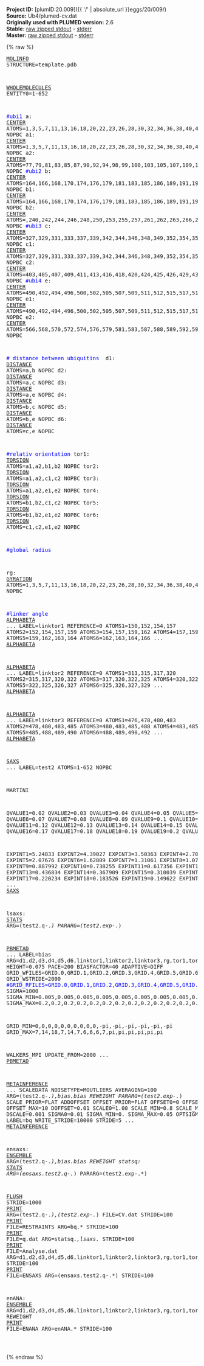 **Project ID:** [plumID:20.009]({{ '/' | absolute_url }}eggs/20/009/)  
**Source:** Ub4/plumed-cv.dat  
**Originally used with PLUMED version:** 2.6  
**Stable:** [raw zipped stdout](plumed-cv.dat.plumed.stdout.txt.zip) - [stderr](plumed-cv.dat.plumed.stderr)  
**Master:** [raw zipped stdout](plumed-cv.dat.plumed_master.stdout.txt.zip) - [stderr](plumed-cv.dat.plumed_master.stderr)  

{% raw %}<pre>
<a href="https://plumed.github.io/doc-master/user-doc/html/_m_o_l_i_n_f_o.html">MOLINFO</a> STRUCTURE=template.pdb

<a href="https://plumed.github.io/doc-master/user-doc/html/_w_h_o_l_e_m_o_l_e_c_u_l_e_s.html">WHOLEMOLECULES</a> ENTITY0=1-652

<span style="color:blue">#ubi1</span>
a: <a href="https://plumed.github.io/doc-master/user-doc/html/_c_e_n_t_e_r.html">CENTER</a> ATOMS=1,3,5,7,11,13,16,18,20,22,23,26,28,30,32,34,36,38,40,42,44,46,48,50,52,54,56,59,60,63,65,67,69,72,74,75,77,79,81,83,85,87,90,92,94,98,99,100,103,105,107,109,111,112,115,117,119,121,123,127,129,131,133,136,138,140,142,144,148,150 NOPBC
a1: <a href="https://plumed.github.io/doc-master/user-doc/html/_c_e_n_t_e_r.html">CENTER</a> ATOMS=1,3,5,7,11,13,16,18,20,22,23,26,28,30,32,34,36,38,40,42,44,46,48,50,52,54,56,59,60,63,65,67,69,72,74,75 NOPBC
a2: <a href="https://plumed.github.io/doc-master/user-doc/html/_c_e_n_t_e_r.html">CENTER</a> ATOMS=77,79,81,83,85,87,90,92,94,98,99,100,103,105,107,109,111,112,115,117,119,121,123,127,129,131,133,136,138,140,142,144,148,150 NOPBC
<span style="color:blue">#ubi2</span>
b: <a href="https://plumed.github.io/doc-master/user-doc/html/_c_e_n_t_e_r.html">CENTER</a> ATOMS=164,166,168,170,174,176,179,181,183,185,186,189,191,193,195,197,199,201,203,205,207,209,211,213,215,217,219,222,223,226,228,230,232,235,237,238,240,242,244,246,248,250,253,255,257,261,262,263,266,268,270,272,274,275,278,280,282,284,286,290,292,294,296,299,301,303,305,307,311,313 NOPBC
b1: <a href="https://plumed.github.io/doc-master/user-doc/html/_c_e_n_t_e_r.html">CENTER</a> ATOMS=164,166,168,170,174,176,179,181,183,185,186,189,191,193,195,197,199,201,203,205,207,209,211,213,215,217,219,222,223,226,228,230,232,235,237,238 NOPBC
b2: <a href="https://plumed.github.io/doc-master/user-doc/html/_c_e_n_t_e_r.html">CENTER</a> ATOMS=,240,242,244,246,248,250,253,255,257,261,262,263,266,268,270,272,274,275,278,280,282,284,286,290,292,294,296,299,301,303,305,307,311,313 NOPBC
<span style="color:blue">#ubi3</span>
c: <a href="https://plumed.github.io/doc-master/user-doc/html/_c_e_n_t_e_r.html">CENTER</a> ATOMS=327,329,331,333,337,339,342,344,346,348,349,352,354,356,358,360,362,364,366,368,370,372,374,376,378,380,382,385,386,389,391,393,395,398,400,401,403,405,407,409,411,413,416,418,420,424,425,426,429,431,433,435,437,438,441,443,445,447,449,453,455,457,459,462,464,466,468,470,474,476 NOPBC
c1: <a href="https://plumed.github.io/doc-master/user-doc/html/_c_e_n_t_e_r.html">CENTER</a> ATOMS=327,329,331,333,337,339,342,344,346,348,349,352,354,356,358,360,362,364,366,368,370,372,374,376,378,380,382,385,386,389,391,393,395,398,400,401 NOPBC
c2: <a href="https://plumed.github.io/doc-master/user-doc/html/_c_e_n_t_e_r.html">CENTER</a> ATOMS=403,405,407,409,411,413,416,418,420,424,425,426,429,431,433,435,437,438,441,443,445,447,449,453,455,457,459,462,464,466,468,470,474,476 NOPBC
<span style="color:blue">#ubi4</span>
e: <a href="https://plumed.github.io/doc-master/user-doc/html/_c_e_n_t_e_r.html">CENTER</a> ATOMS=490,492,494,496,500,502,505,507,509,511,512,515,517,519,521,523,525,527,529,531,533,535,537,539,541,543,545,548,549,552,554,556,558,561,563,564,566,568,570,572,574,576,579,581,583,587,588,589,592,594,596,598,600,601,604,606,608,610,612,616,618,620,622,625,627,629,631,633,637,639 NOPBC
e1: <a href="https://plumed.github.io/doc-master/user-doc/html/_c_e_n_t_e_r.html">CENTER</a> ATOMS=490,492,494,496,500,502,505,507,509,511,512,515,517,519,521,523,525,527,529,531,533,535,537,539,541,543,545,548,549,552,554,556,558,561,563,564 NOPBC
e2: <a href="https://plumed.github.io/doc-master/user-doc/html/_c_e_n_t_e_r.html">CENTER</a> ATOMS=566,568,570,572,574,576,579,581,583,587,588,589,592,594,596,598,600,601,604,606,608,610,612,616,618,620,622,625,627,629,631,633,637,639 NOPBC

<span style="color:blue"># distance between ubiquitins </span>
d1: <a href="https://plumed.github.io/doc-master/user-doc/html/_d_i_s_t_a_n_c_e.html">DISTANCE</a> ATOMS=a,b NOPBC
d2: <a href="https://plumed.github.io/doc-master/user-doc/html/_d_i_s_t_a_n_c_e.html">DISTANCE</a> ATOMS=a,c NOPBC
d3: <a href="https://plumed.github.io/doc-master/user-doc/html/_d_i_s_t_a_n_c_e.html">DISTANCE</a> ATOMS=a,e NOPBC
d4: <a href="https://plumed.github.io/doc-master/user-doc/html/_d_i_s_t_a_n_c_e.html">DISTANCE</a> ATOMS=b,c NOPBC
d5: <a href="https://plumed.github.io/doc-master/user-doc/html/_d_i_s_t_a_n_c_e.html">DISTANCE</a> ATOMS=b,e NOPBC
d6: <a href="https://plumed.github.io/doc-master/user-doc/html/_d_i_s_t_a_n_c_e.html">DISTANCE</a> ATOMS=c,e NOPBC


<span style="color:blue">#relativ orientation</span>
tor1: <a href="https://plumed.github.io/doc-master/user-doc/html/_t_o_r_s_i_o_n.html">TORSION</a> ATOMS=a1,a2,b1,b2 NOPBC
tor2: <a href="https://plumed.github.io/doc-master/user-doc/html/_t_o_r_s_i_o_n.html">TORSION</a> ATOMS=a1,a2,c1,c2 NOPBC
tor3: <a href="https://plumed.github.io/doc-master/user-doc/html/_t_o_r_s_i_o_n.html">TORSION</a> ATOMS=a1,a2,e1,e2 NOPBC
tor4: <a href="https://plumed.github.io/doc-master/user-doc/html/_t_o_r_s_i_o_n.html">TORSION</a> ATOMS=b1,b2,c1,c2 NOPBC
tor5: <a href="https://plumed.github.io/doc-master/user-doc/html/_t_o_r_s_i_o_n.html">TORSION</a> ATOMS=b1,b2,e1,e2 NOPBC
tor6: <a href="https://plumed.github.io/doc-master/user-doc/html/_t_o_r_s_i_o_n.html">TORSION</a> ATOMS=c1,c2,e1,e2 NOPBC

<span style="color:blue">#global radius</span>

rg: <a href="https://plumed.github.io/doc-master/user-doc/html/_g_y_r_a_t_i_o_n.html">GYRATION</a> ATOMS=1,3,5,7,11,13,16,18,20,22,23,26,28,30,32,34,36,38,40,42,44,46,48,50,52,54,56,59,60,63,65,67,69,72,74,75,77,79,81,83,85,87,90,92,94,98,99,100,103,105,107,109,111,112,115,117,119,121,123,127,129,131,133,136,138,140,142,144,148,150,152,154,157,159,162,163,164,166,168,170,174,176,179,181,183,185,186,189,191,193,195,197,199,201,203,205,207,209,211,213,215,217,219,222,223,226,228,230,232,235,237,238,240,242,244,246,248,250,253,255,257,261,262,263,266,268,270,272,274,275,278,280,282,284,286,290,292,294,296,299,301,303,305,307,311,313,315,317,320,322,325,326,327,329,331,333,337,339,342,344,346,348,349,352,354,356,358,360,362,364,366,368,370,372,374,376,378,380,382,385,386,389,391,393,395,398,400,401,403,405,407,409,411,413,416,418,420,424,425,426,429,431,433,435,437,438,441,443,445,447,449,453,455,457,459,462,464,466,468,470,474,476,478,480,483,485,488,489,490,492,494,496,500,502,505,507,509,511,512,515,517,519,521,523,525,527,529,531,533,535,537,539,541,543,545,548,549,552,554,556,558,561,563,564,566,568,570,572,574,576,579,581,583,587,588,589,592,594,596,598,600,601,604,606,608,610,612,616,618,620,622,625,627,629,631,633,637,639,641,643,646,648,651,652 NOPBC

<span style="color:blue">#linker angle</span>
<a href="https://plumed.github.io/doc-master/user-doc/html/_a_l_p_h_a_b_e_t_a.html">ALPHABETA</a> ...
LABEL=linktor1
REFERENCE=0
ATOMS1=150,152,154,157
ATOMS2=152,154,157,159
ATOMS3=154,157,159,162
ATOMS4=157,159,162,163
ATOMS5=159,162,163,164
ATOMS6=162,163,164,166
... <a href="https://plumed.github.io/doc-master/user-doc/html/_a_l_p_h_a_b_e_t_a.html">ALPHABETA</a>

<a href="https://plumed.github.io/doc-master/user-doc/html/_a_l_p_h_a_b_e_t_a.html">ALPHABETA</a> ...
LABEL=linktor2
REFERENCE=0
ATOMS1=313,315,317,320
ATOMS2=315,317,320,322
ATOMS3=317,320,322,325
ATOMS4=320,322,325,326
ATOMS5=322,325,326,327
ATOMS6=325,326,327,329
... <a href="https://plumed.github.io/doc-master/user-doc/html/_a_l_p_h_a_b_e_t_a.html">ALPHABETA</a>

<a href="https://plumed.github.io/doc-master/user-doc/html/_a_l_p_h_a_b_e_t_a.html">ALPHABETA</a> ...
LABEL=linktor3
REFERENCE=0
ATOMS1=476,478,480,483
ATOMS2=478,480,483,485
ATOMS3=480,483,485,488
ATOMS4=483,485,488,489
ATOMS5=485,488,489,490
ATOMS6=488,489,490,492
... <a href="https://plumed.github.io/doc-master/user-doc/html/_a_l_p_h_a_b_e_t_a.html">ALPHABETA</a>


<a href="https://plumed.github.io/doc-master/user-doc/html/_s_a_x_s.html">SAXS</a> ...
LABEL=test2
ATOMS=1-652
NOPBC

MARTINI

QVALUE1=0.02
QVALUE2=0.03
QVALUE3=0.04
QVALUE4=0.05
QVALUE5=0.06
QVALUE6=0.07
QVALUE7=0.08
QVALUE8=0.09
QVALUE9=0.1
QVALUE10=0.11
QVALUE11=0.12
QVALUE12=0.13
QVALUE13=0.14
QVALUE14=0.15
QVALUE15=0.16
QVALUE16=0.17
QVALUE17=0.18
QVALUE18=0.19
QVALUE19=0.2
QVALUE20=0.21

 EXPINT1=5.24833
 EXPINT2=4.39027
 EXPINT3=3.50363
 EXPINT4=2.70379
 EXPINT5=2.07676
 EXPINT6=1.62809
 EXPINT7=1.31061
 EXPINT8=1.07411
 EXPINT9=0.887992
EXPINT10=0.738255
EXPINT11=0.617356
EXPINT12=0.518766
EXPINT13=0.436834
EXPINT14=0.367909
EXPINT15=0.310039
EXPINT16=0.261567
EXPINT17=0.220234
EXPINT18=0.183526
EXPINT19=0.149622
EXPINT20=0.117966
... <a href="https://plumed.github.io/doc-master/user-doc/html/_s_a_x_s.html">SAXS</a>

lsaxs: <a href="https://plumed.github.io/doc-master/user-doc/html/_s_t_a_t_s.html">STATS</a> ARG=(test2\.q-.*) PARARG=(test2\.exp-.*)


<a href="https://plumed.github.io/doc-master/user-doc/html/_p_b_m_e_t_a_d.html">PBMETAD</a> ...
LABEL=bias
ARG=d1,d2,d3,d4,d5,d6,linktor1,linktor2,linktor3,rg,tor1,tor2,tor3,tor4,tor5,tor6
HEIGHT=0.075
PACE=200
BIASFACTOR=40
ADAPTIVE=DIFF
GRID_WFILES=GRID.0,GRID.1,GRID.2,GRID.3,GRID.4,GRID.5,GRID.6,GRID.7,GRID.8,GRID.9,GRID.10,GRID.11,GRID.12,GRID.13,GRID.14,GRID.15
GRID_WSTRIDE=2000
<span style="color:blue">#GRID_RFILES=GRID.0,GRID.1,GRID.2,GRID.3,GRID.4,GRID.5,GRID.6,GRID.7,GRID.8,GRID.9,GRID.10,GRID.11,GRID.12,GRID.13,GRID.14,GRID.15</span>
SIGMA=1000
SIGMA_MIN=0.005,0.005,0.005,0.005,0.005,0.005,0.005,0.005,0.005,0.005,0.005,0.005,0.005,0.005,0.005,0.005
SIGMA_MAX=0.2,0.2,0.2,0.2,0.2,0.2,0.2,0.2,0.2,0.2,0.2,0.2,0.2,0.2,0.2,0.2

GRID_MIN=0,0,0,0,0,0,0,0,0,0,-pi,-pi,-pi,-pi,-pi,-pi
GRID_MAX=7,14,18,7,14,7,6,6,6,7,pi,pi,pi,pi,pi,pi

WALKERS_MPI
UPDATE_FROM=2000
... <a href="https://plumed.github.io/doc-master/user-doc/html/_p_b_m_e_t_a_d.html">PBMETAD</a>

<a href="https://plumed.github.io/doc-master/user-doc/html/_m_e_t_a_i_n_f_e_r_e_n_c_e.html">METAINFERENCE</a> ...
SCALEDATA
NOISETYPE=MOUTLIERS
AVERAGING=100
ARG=(test2\.q-.*),bias.bias REWEIGHT PARARG=(test2\.exp-.*)
SCALE_PRIOR=FLAT
ADDOFFSET
OFFSET_PRIOR=FLAT
OFFSET0=0 OFFSET_MIN=-10 OFFSET_MAX=10 DOFFSET=0.01
SCALE0=1.00 SCALE_MIN=0.8 SCALE_MAX=1.2 DSCALE=0.001
SIGMA0=0.01 SIGMA_MIN=0. SIGMA_MAX=0.05
OPTSIGMAMEAN=SEM
LABEL=bq
WRITE_STRIDE=10000
STRIDE=5
... <a href="https://plumed.github.io/doc-master/user-doc/html/_m_e_t_a_i_n_f_e_r_e_n_c_e.html">METAINFERENCE</a>


ensaxs: <a href="https://plumed.github.io/doc-master/user-doc/html/_e_n_s_e_m_b_l_e.html">ENSEMBLE</a> ARG=(test2\.q-.*),bias.bias REWEIGHT
statsq: <a href="https://plumed.github.io/doc-master/user-doc/html/_s_t_a_t_s.html">STATS</a> ARG=(ensaxs\.test2\.q-.*) PARARG=(test2\.exp-.*)



<a href="https://plumed.github.io/doc-master/user-doc/html/_f_l_u_s_h.html">FLUSH</a> STRIDE=1000
<a href="https://plumed.github.io/doc-master/user-doc/html/_p_r_i_n_t.html">PRINT</a> ARG=(test2\.q-.*),(test2\.exp-.*) FILE=CV.dat STRIDE=100
<a href="https://plumed.github.io/doc-master/user-doc/html/_p_r_i_n_t.html">PRINT</a> FILE=RESTRAINTS ARG=bq.* STRIDE=100
<a href="https://plumed.github.io/doc-master/user-doc/html/_p_r_i_n_t.html">PRINT</a> FILE=q.dat ARG=statsq.*,lsaxs.* STRIDE=100
<a href="https://plumed.github.io/doc-master/user-doc/html/_p_r_i_n_t.html">PRINT</a> FILE=Analyse.dat ARG=d1,d2,d3,d4,d5,d6,linktor1,linktor2,linktor3,rg,tor1,tor2,tor3,tor4,tor5,tor6 STRIDE=100
<a href="https://plumed.github.io/doc-master/user-doc/html/_p_r_i_n_t.html">PRINT</a> FILE=ENSAXS ARG=(ensaxs\.test2\.q-.*) STRIDE=100

enANA: <a href="https://plumed.github.io/doc-master/user-doc/html/_e_n_s_e_m_b_l_e.html">ENSEMBLE</a> ARG=d1,d2,d3,d4,d5,d6,linktor1,linktor2,linktor3,rg,tor1,tor2,tor3,tor4,tor5,tor6,bias.bias REWEIGHT
<a href="https://plumed.github.io/doc-master/user-doc/html/_p_r_i_n_t.html">PRINT</a> FILE=ENANA ARG=enANA.* STRIDE=100



</pre>{% endraw %}
